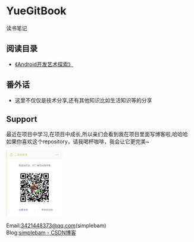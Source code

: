 # YueGitBook
读书笔记

## 阅读目录
* [《Android开发艺术探索》](./Android开发艺术探索/Android开发艺术探索Note.md)





## 番外话
* 这里不仅仅是技术分享,还有其他知识比如生活知识等的分享




## Support
最近在项目中学习,在项目中成长,所以亲们会看到我在项目里面写博客啦,哈哈哈 <br/>
如果你喜欢这个repository，请我喝杯咖啡，我会让它更完美~ <br/>

<a href="get_me_a_drink.png"><img src="get_me_a_drink.png" width="30%" height="30%"/></a><img height="0" width="8px"/>

Email:3421448373@qq.com(simplebam)<br/>
Blog:[simplebam - CSDN博客]( http://blog.csdn.net/simplebam)
